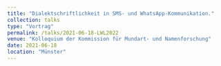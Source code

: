```yaml
---
title: "Dialektschriftlichkeit in SMS- und WhatsApp-Kommunikation."
collection: talks
type: "Vortrag"
permalink: /talks/2021-06-18-LWL2022
venue: "Kolloquium der Kommission für Mundart- und Namenforschung"
date: 2021-06-18
location: "Münster"
---
```

